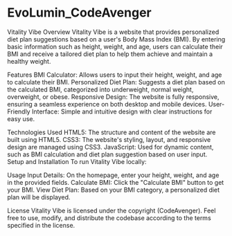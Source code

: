 # EvoLumin_CodeAvenger
Vitality Vibe
Overview
Vitality Vibe is a website that provides personalized diet plan suggestions based on a user's Body Mass Index (BMI). By entering basic information such as height, weight, and age, users can calculate their BMI and receive a tailored diet plan to help them achieve and maintain a healthy weight.

Features
BMI Calculator: Allows users to input their height, weight, and age to calculate their BMI.
Personalized Diet Plan: Suggests a diet plan based on the calculated BMI, categorized into underweight, normal weight, overweight, or obese.
Responsive Design: The website is fully responsive, ensuring a seamless experience on both desktop and mobile devices.
User-Friendly Interface: Simple and intuitive design with clear instructions for easy use.

Technologies Used
HTML5: The structure and content of the website are built using HTML5.
CSS3: The website's styling, layout, and responsive design are managed using CSS3.
JavaScript: Used for dynamic content, such as BMI calculation and diet plan suggestion based on user input.
Setup and Installation
To run Vitality Vibe locally:

Usage
Input Details: On the homepage, enter your height, weight, and age in the provided fields.
Calculate BMI: Click the "Calculate BMI" button to get your BMI.
View Diet Plan: Based on your BMI category, a personalized diet plan will be displayed.

License
Vitality Vibe is licensed under the copyright (CodeAvenger). Feel free to use, modify, and distribute the codebase according to the terms specified in the license.
